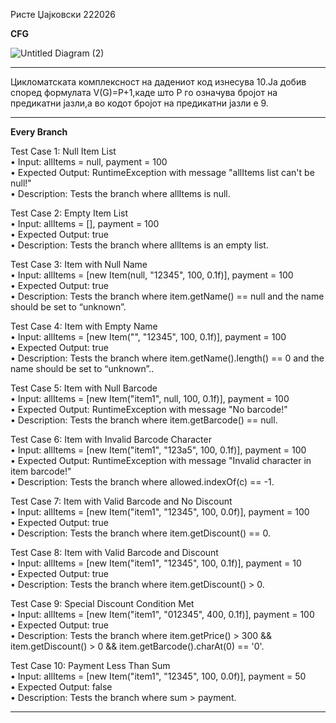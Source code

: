 Ристе Џајковски 222026

<b>CFG</b>

![Untitled Diagram (2)](https://github.com/Dzajko21/SI_2024_lab2_222026/assets/92513065/32e90b79-01aa-44af-9777-48eda10ea72c)
<hr>
Цикломатската комплексност на дадениот код изнесува 10.Ја добив според формулата V(G)=P+1,каде што P го означува бројот на предикатни јазли,а во кодот бројот на предикатни јазли е 9.
<hr>

<b>Every Branch</b>


Test Case 1: Null Item List<br>
•	Input: allItems = null, payment = 100<br>
•	Expected Output: RuntimeException with message "allItems list can't be null!"<br>
•	Description: Tests the branch where allItems is null.<br>


Test Case 2: Empty Item List<br>
•	Input: allItems = [], payment = 100<br>
•	Expected Output: true<br>
•	Description: Tests the branch where allItems is an empty list.<br>


Test Case 3: Item with Null Name<br>
•	Input: allItems = [new Item(null, "12345", 100, 0.1f)], payment = 100<br>
•	Expected Output: true<br>
•	Description: Tests the branch where item.getName() == null and the name should be set to “unknown”.<br>


Test Case 4: Item with Empty Name<br>
•	Input: allItems = [new Item("", "12345", 100, 0.1f)], payment = 100<br>
•	Expected Output: true<br>
•	Description: Tests the branch where item.getName().length() == 0 and the name should be set to “unknown”..<br>


Test Case 5: Item with Null Barcode<br>
•	Input: allItems = [new Item("item1", null, 100, 0.1f)], payment = 100<br>
•	Expected Output: RuntimeException with message "No barcode!"<br>
•	Description: Tests the branch where item.getBarcode() == null.<br>


Test Case 6: Item with Invalid Barcode Character<br>
•	Input: allItems = [new Item("item1", "123a5", 100, 0.1f)], payment = 100<br>
•	Expected Output: RuntimeException with message "Invalid character in item barcode!"<br>
•	Description: Tests the branch where allowed.indexOf(c) == -1.<br>


Test Case 7: Item with Valid Barcode and No Discount<br>
•	Input: allItems = [new Item("item1", "12345", 100, 0.0f)], payment = 100<br>
•	Expected Output: true<br>
•	Description: Tests the branch where item.getDiscount() == 0.<br>


Test Case 8: Item with Valid Barcode and Discount<br>
•	Input: allItems = [new Item("item1", "12345", 100, 0.1f)], payment = 10<br>
•	Expected Output: true<br>
•	Description: Tests the branch where item.getDiscount() > 0.<br>


Test Case 9: Special Discount Condition Met<br>
•	Input: allItems = [new Item("item1", "012345", 400, 0.1f)], payment = 100<br>
•	Expected Output: true<br>
•	Description: Tests the branch where item.getPrice() > 300 && item.getDiscount() > 0 && item.getBarcode().charAt(0) == '0'.<br>


Test Case 10: Payment Less Than Sum<br>
•	Input: allItems = [new Item("item1", "12345", 100, 0.0f)], payment = 50<br>
•	Expected Output: false<br>
•	Description: Tests the branch where sum > payment.<br>

<hr>
